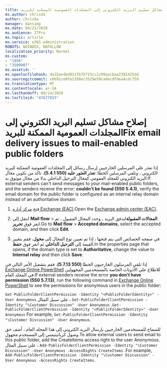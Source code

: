 ```yaml
---
title: إصلاح مشاكل تسليم البريد الكتروني إلى المجلدات العمومية الممكنة للبريد
ms.author: chrisda
author: chrisda
manager: dansimp
ms.date: 04/21/2020
ms.audience: ITPro
ms.topic: article
ms.service: o365-administration
ROBOTS: NOINDEX, NOFOLLOW
localization_priority: Normal
ms.custom:
- "1956"
- "3500007"
ms.assetid: ''
ms.openlocfilehash: da35ae4bd911fb75f23cc1c99aacbaa2392425dd
ms.sourcegitcommit: c6692ce0fa1358ec3529e59ca0ecdfdea4cdc759
ms.translationtype: MT
ms.contentlocale: ar-SA
ms.lasthandoff: 09/14/2020
ms.locfileid: "47677915"
---
```

# <a name="fix-email-delivery-issues-to-mail-enabled-public-folders"></a><span data-ttu-id="3574c-102">إصلاح مشاكل تسليم البريد الكتروني إلى المجلدات العمومية الممكنة للبريد</span><span class="sxs-lookup"><span data-stu-id="3574c-102">Fix email delivery issues to mail-enabled public folders</span></span>

<span data-ttu-id="3574c-103">إذا تعذر علي المرسلين الخارجيين إرسال رسائل إلى المجلدات العمومية الممكنة للبريد الكتروني ، وتلقي المرسلين الخطا: **تعذر العثور عليه (550 5.4.1)**، تاكد من تكوين مجال البريد الكتروني للمجلد العمومي كمجال الترحيل الداخلي بدلا من مجال موثوق به:</span><span class="sxs-lookup"><span data-stu-id="3574c-103">If external senders can't send messages to your mail-enabled public folders, and the senders receive the error: **couldn't be found (550 5.4.1)**, verify the email domain for the public folder is configured as an internal relay domain instead of an authoritative domain:</span></span>

1. <span data-ttu-id="3574c-104">فتح [مركز أداره Exchange (EAC)](https://docs.microsoft.com/Exchange/exchange-admin-center).</span><span class="sxs-lookup"><span data-stu-id="3574c-104">Open the [Exchange admin center (EAC)](https://docs.microsoft.com/Exchange/exchange-admin-center).</span></span>

2. <span data-ttu-id="3574c-105">انتقل إلى **Mail flow** \> **المجالات المقبولة**لتدفق البريد ، وحدد المجال المقبول ، ثم انقر فوق **تحرير**.</span><span class="sxs-lookup"><span data-stu-id="3574c-105">Go to **Mail flow** \> **Accepted domains**, select the accepted domain, and then click **Edit**.</span></span>

3. <span data-ttu-id="3574c-106">في صفحه الخصائص التي يتم فتحها ، إذا تم تعيين نوع المجال إلى **مخول**، فقم بتغيير القيمة إلى **الترحيل الداخلي** ثم انقر فوق **حفظ**.</span><span class="sxs-lookup"><span data-stu-id="3574c-106">In the properties page that opens, if the domain type is set to **Authoritative**, change the value to **Internal relay** and then click **Save**.</span></span>

<span data-ttu-id="3574c-107">إذا تلقي المرسلون الخارجيون الخطا **(550 5.7.13)**، فقم بتشغيل الأمر التالي في [Exchange Online PowerShell](https://docs.microsoft.com/powershell/exchange/exchange-online/connect-to-exchange-online-powershell/connect-to-exchange-online-powershell) للاطلاع علي الأذونات الخاصة بالمستخدمين المجهولين في المجلد العام:</span><span class="sxs-lookup"><span data-stu-id="3574c-107">If external senders receive the error **you don't have permission (550 5.7.13)**, run the following command in [Exchange Online PowerShell](https://docs.microsoft.com/powershell/exchange/exchange-online/connect-to-exchange-online-powershell/connect-to-exchange-online-powershell) to see the permissions for anonymous users in the public folder:</span></span>

<span data-ttu-id="3574c-108">`Get-PublicFolderClientPermission -Identity "<PublicFolderIdentity>" -User Anonymous` علي سبيل المثال ، `Get-PublicFolderClientPermission -Identity "\Customer Discussion" -User Anonymous` .</span><span class="sxs-lookup"><span data-stu-id="3574c-108">`Get-PublicFolderClientPermission -Identity "<PublicFolderIdentity>" -User Anonymous` For example, `Get-PublicFolderClientPermission -Identity "\Customer Discussion" -User Anonymous`.</span></span>

<span data-ttu-id="3574c-109">للسماح للمستخدمين الخارجيين بإرسال البريد الكتروني إلى هذا المجلد العام ، أضف حق وصول كرياتيتيمس إلى المستخدم مجهول.</span><span class="sxs-lookup"><span data-stu-id="3574c-109">To allow external users to send email to this public folder, add the CreateItems access right to the user Anonymous.</span></span> <span data-ttu-id="3574c-110">علي سبيل المثال ، `Add-PublicFolderClientPermission -Identity "\Customer Discussion" -User Anonymous -AccessRights CreateItems` .</span><span class="sxs-lookup"><span data-stu-id="3574c-110">For example, `Add-PublicFolderClientPermission -Identity "\Customer Discussion" -User Anonymous -AccessRights CreateItems`.</span></span>
